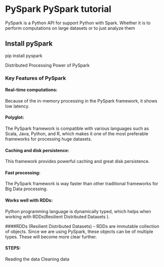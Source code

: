 # PySpark  PySpark tutorial
PySpark is a Python API for support Python with Spark. Whether it is to perform computations on large datasets or to just analyze them

## Install pySpark 
pip install pyspark

Distributed Processing Power of PySpark

### Key Features of PySpark
#### Real-time computations: 
Because of the in-memory processing in the PySpark framework, it shows low latency.
#### Polyglot: 
The PySpark framework is compatible with various languages such as Scala, Java, Python, and R, which makes it one of the most preferable frameworks for processing huge datasets.
#### Caching and disk persistence: 
This framework provides powerful caching and great disk persistence.
#### Fast processing: 
The PySpark framework is way faster than other traditional frameworks for Big Data processing.
#### Works well with RDDs: 
Python programming language is dynamically typed, which helps when working with RDDs(Resilient Distributed Datasets ).

####RDDs (Resilient Distributed Datasets) – 
RDDs are immutable collection of objects. Since we are using PySpark, these objects can be of multiple types. These will become more clear further.

#### STEPS:
Reading the data
Cleaning data



